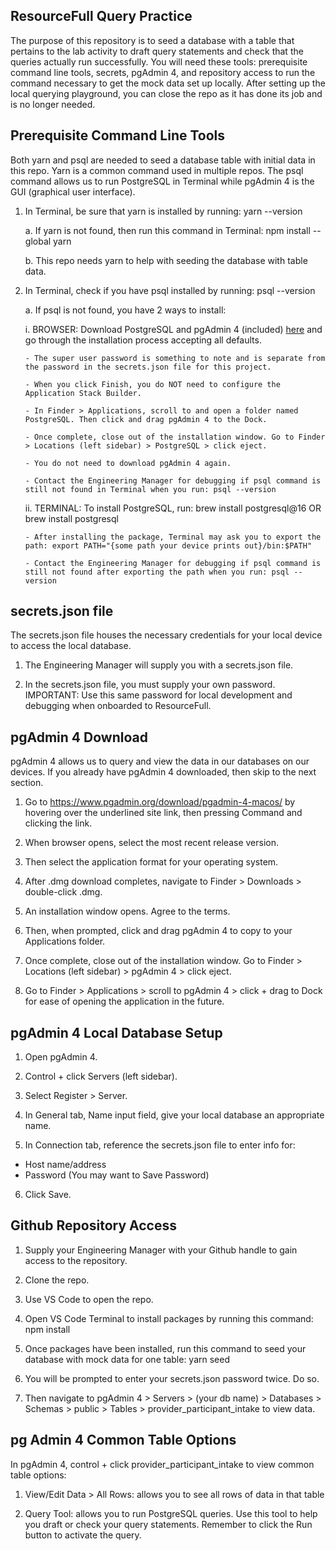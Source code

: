 ## ResourceFull Query Practice

The purpose of this repository is to seed a database with a table that pertains to the lab activity to draft query statements and check that the queries actually run successfully. You will need these tools: prerequisite command line tools, secrets, pgAdmin 4, and repository access to run the command necessary to get the mock data set up locally. After setting up the local querying playground, you can close the repo as it has done its job and is no longer needed.

## Prerequisite Command Line Tools

Both yarn and psql are needed to seed a database table with initial data in this repo. Yarn is a common command used in multiple repos. The psql command allows us to run PostgreSQL in Terminal while pgAdmin 4 is the GUI (graphical user interface).

1.  In Terminal, be sure that yarn is installed by running: yarn --version

    a. If yarn is not found, then run this command in Terminal: npm install --global yarn

    b. This repo needs yarn to help with seeding the database with table data.

2.  In Terminal, check if you have psql installed by running: psql --version

    a. If psql is not found, you have 2 ways to install:

    i. BROWSER: Download PostgreSQL and pgAdmin 4 (included) [here](https://www.enterprisedb.com/downloads/postgres-postgresql-downloads) and go through the installation process accepting all defaults.

        - The super user password is something to note and is separate from the password in the secrets.json file for this project.

        - When you click Finish, you do NOT need to configure the Application Stack Builder.

        - In Finder > Applications, scroll to and open a folder named PostgreSQL. Then click and drag pgAdmin 4 to the Dock.

        - Once complete, close out of the installation window. Go to Finder > Locations (left sidebar) > PostgreSQL > click eject.

        - You do not need to download pgAdmin 4 again.

        - Contact the Engineering Manager for debugging if psql command is still not found in Terminal when you run: psql --version

    ii. TERMINAL: To install PostgreSQL, run: brew install postgresql@16 OR brew install postgresql

        - After installing the package, Terminal may ask you to export the path: export PATH="{some path your device prints out}/bin:$PATH"

        - Contact the Engineering Manager for debugging if psql command is still not found after exporting the path when you run: psql --version

## secrets.json file

The secrets.json file houses the necessary credentials for your local device to access the local database.

1. The Engineering Manager will supply you with a secrets.json file.

2. In the secrets.json file, you must supply your own password. IMPORTANT: Use this same password for local development and debugging when onboarded to ResourceFull.

## pgAdmin 4 Download

pgAdmin 4 allows us to query and view the data in our databases on our devices. If you already have pgAdmin 4 downloaded, then skip to the next section.

1. Go to https://www.pgadmin.org/download/pgadmin-4-macos/ by hovering over the underlined site link, then pressing Command and clicking the link.

2. When browser opens, select the most recent release version.

3. Then select the application format for your operating system.

4. After .dmg download completes, navigate to Finder > Downloads > double-click .dmg.

5. An installation window opens. Agree to the terms.

6. Then, when prompted, click and drag pgAdmin 4 to copy to your Applications folder.

7. Once complete, close out of the installation window. Go to Finder > Locations (left sidebar) > pgAdmin 4 > click eject.

8. Go to Finder > Applications > scroll to pgAdmin 4 > click + drag to Dock for ease of opening the application in the future.

## pgAdmin 4 Local Database Setup

1. Open pgAdmin 4.

2. Control + click Servers (left sidebar).

3. Select Register > Server.

4. In General tab, Name input field, give your local database an appropriate name.

5. In Connection tab, reference the secrets.json file to enter info for:

- Host name/address
- Password
  (You may want to Save Password)

6. Click Save.

## Github Repository Access

1. Supply your Engineering Manager with your Github handle to gain access to the repository.

2. Clone the repo.

3. Use VS Code to open the repo.

4. Open VS Code Terminal to install packages by running this command: npm install

5. Once packages have been installed, run this command to seed your database with mock data for one table: yarn seed

6. You will be prompted to enter your secrets.json password twice. Do so.

7. Then navigate to pgAdmin 4 > Servers > (your db name) > Databases > Schemas > public > Tables > provider_participant_intake to view data.

## pg Admin 4 Common Table Options

In pgAdmin 4, control + click provider_participant_intake to view common table options:

1. View/Edit Data > All Rows: allows you to see all rows of data in that table

2. Query Tool: allows you to run PostgreSQL queries. Use this tool to help you draft or check your query statements. Remember to click the Run button to activate the query.
